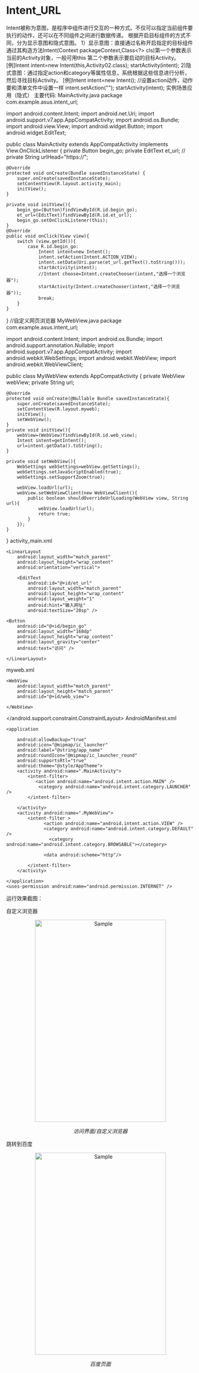 # Intent_URL
Intent被称为意图，是程序中组件进行交互的一种方式。不仅可以指定当前组件要执行的动作，还可以在不同组件之间进行数据传递。
根据开启目标组件的方式不同，分为显示意图和隐式意图。
1）显示意图：直接通过名称开启指定的目标组件通过其构造方法Intent(Context packageContext,Class<?> cls)第一个参数表示当前的Activity对象，一般可用this
第二个参数表示要启动的目标Activity。
[例]Intent intent=new Intent(this,Activity02.class);
    startActivity(intent);
2)隐式意图：通过指定action和category等属性信息，系统根据这些信息进行分析，然后寻找目标Activity。
[例]Intent intent=new Intent();
    //设置action动作，动作要和清单文件中设置一样
    intent.setAction("");
    startActivity(intent);
实例场景应用（隐式）
主要代码:
MainActivity.java
package com.example.asus.intent_url;

import android.content.Intent;
import android.net.Uri;
import android.support.v7.app.AppCompatActivity;
import android.os.Bundle;
import android.view.View;
import android.widget.Button;
import android.widget.EditText;

public class MainActivity extends AppCompatActivity implements View.OnClickListener {
    private Button begin_go;
    private EditText et_url;
   // private String urlHead="https://";

    @Override
    protected void onCreate(Bundle savedInstanceState) {
        super.onCreate(savedInstanceState);
        setContentView(R.layout.activity_main);
        initView();
    }

    private void initView(){
        begin_go=(Button)findViewById(R.id.begin_go);
        et_url=(EditText)findViewById(R.id.et_url);
        begin_go.setOnClickListener(this);
    }
    @Override
    public void onClick(View view){
        switch (view.getId()){
            case R.id.begin_go:
                Intent intent=new Intent();
                intent.setAction(Intent.ACTION_VIEW);
                intent.setData(Uri.parse(et_url.getText().toString()));
                startActivity(intent);
                //Intent choose=Intent.createChooser(intent,"选择一个浏览器");
                startActivity(Intent.createChooser(intent,"选择一个浏览器"));
                break;
        }
    }
}
//自定义网页浏览器
MyWebView.java
package com.example.asus.intent_url;

import android.content.Intent;
import android.os.Bundle;
import android.support.annotation.Nullable;
import android.support.v7.app.AppCompatActivity;
import android.webkit.WebSettings;
import android.webkit.WebView;
import android.webkit.WebViewClient;

public class MyWebView extends AppCompatActivity {
    private WebView webView;
    private  String url;

    @Override
    protected void onCreate(@Nullable Bundle savedInstanceState){
        super.onCreate(savedInstanceState);
        setContentView(R.layout.myweb);
        initView();
        setWebView();
    }
    private void initView(){
        webView=(WebView)findViewById(R.id.web_view);
        Intent intent=getIntent();
        url=intent.getData().toString();
    }

    private void setWebView(){
        WebSettings webSettings=webView.getSettings();
        webSettings.setJavaScriptEnabled(true);
        webSettings.setSupportZoom(true);

        webView.loadUrl(url);
        webView.setWebViewClient(new WebViewClient(){
            public boolean shouldOverrideUrlLoading(WebView view, String url){
                webView.loadUrl(url);
                return true;
            }
        });
    }
}
activity_main.xml
<?xml version="1.0" encoding="utf-8"?>
<LinearLayout xmlns:android="http://schemas.android.com/apk/res/android"
    xmlns:app="http://schemas.android.com/apk/res-auto"
    xmlns:tools="http://schemas.android.com/tools"
    android:id="@+id/activity_main"
    android:layout_width="match_parent"
    android:layout_height="match_parent"
    android:orientation="vertical"
    tools:context=".MainActivity">

    <LinearLayout
        android:layout_width="match_parent"
        android:layout_height="wrap_content"
        android:orientation="vertical">

        <EditText
            android:id="@+id/et_url"
            android:layout_width="match_parent"
            android:layout_height="wrap_content"
            android:layout_weight="1"
            android:hint="输入网址"
            android:textSize="20sp" />

    <Button
        android:id="@+id/begin_go"
        android:layout_width="168dp"
        android:layout_height="wrap_content"
        android:layout_gravity="center"
        android:text="访问" />

    </LinearLayout>


</LinearLayout>
myweb.xml
<?xml version="1.0" encoding="utf-8"?>
<android.support.constraint.ConstraintLayout
    xmlns:android="http://schemas.android.com/apk/res/android"
    android:layout_width="match_parent"
    android:layout_height="match_parent">

    <WebView
        android:layout_width="match_parent"
        android:layout_height="match_parent"
        android:id="@+id/web_view">

    </WebView>

</android.support.constraint.ConstraintLayout>
AndroidManifest.xml
<?xml version="1.0" encoding="utf-8"?>
<manifest xmlns:android="http://schemas.android.com/apk/res/android"
    xmlns:tools="http://schemas.android.com/tools"
    package="com.example.asus.intent_url">

    <application

        android:allowBackup="true"
        android:icon="@mipmap/ic_launcher"
        android:label="@string/app_name"
        android:roundIcon="@mipmap/ic_launcher_round"
        android:supportsRtl="true"
        android:theme="@style/AppTheme">
        <activity android:name=".MainActivity">
            <intent-filter>
               <action android:name="android.intent.action.MAIN" />
                <category android:name="android.intent.category.LAUNCHER" />
            </intent-filter>

        </activity>
        <activity android:name=".MyWebView">
            <intent-filter >
                  <action android:name="android.intent.action.VIEW" />
                  <category android:name="android.intent.category.DEFAULT" />   
                    <category android:name="android.intent.category.BROWSABLE"></category>                
                  <data android:scheme="http"/>

            </intent-filter>
        </activity>

    </application>
    <uses-permission android:name="android.permission.INTERNET" />

</manifest>

运行效果截图：

自定义浏览器

<p align="center">
	<img src="https://github.com/Peiqiye/image/blob/master/intent.png" alt="Sample"  width="350" height="540">
	<p align="center">
		<em>访问界面/自定义浏览器</em>
	</p>
</p>


跳转到百度

<p align="center">
	<img src="https://github.com/Peiqiye/image/blob/master/baidu.png" alt="Sample"  width="350" height="540">
	<p align="center">
		<em>百度页面</em>
	</p>
</p>
